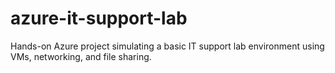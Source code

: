 # azure-it-support-lab
 Hands-on Azure project simulating a basic IT support lab environment using VMs, networking, and file sharing.
